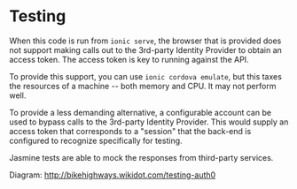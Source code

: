 # Testing

When this code is run from `ionic serve`, the browser that is provided does
not support making calls out to the 3rd-party Identity Provider to obtain 
an access token. The access token is key to running against the API.

To provide this support, you can use `ionic cordova emulate`, but this taxes
the resources of a machine -- both memory and CPU. It may not perform well.

To provide a less demanding alternative, a configurable account can be used 
to bypass calls to the 3rd-party Identity Provider. This would supply an access
token that corresponds to a "session" that the back-end is configured to 
recognize specifically for testing.

Jasmine tests are able to mock the responses from third-party services.

Diagram: http://bikehighways.wikidot.com/testing-auth0
